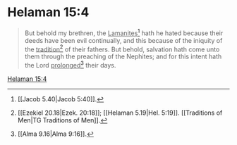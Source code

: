 # Helaman 15:4

> But behold my brethren, the <u>Lamanites</u>[^a] hath he hated because their deeds have been evil continually, and this because of the iniquity of the <u>tradition</u>[^b] of their fathers. But behold, salvation hath come unto them through the preaching of the Nephites; and for this intent hath the Lord <u>prolonged</u>[^c] their days.

[Helaman 15:4](https://www.churchofjesuschrist.org/study/scriptures/bofm/hel/15?lang=eng&id=p4#p4)


[^a]: [[Jacob 5.40|Jacob 5:40]].  
[^b]: [[Ezekiel 20.18|Ezek. 20:18]]; [[Helaman 5.19|Hel. 5:19]]. [[Traditions of Men|TG Traditions of Men]].  
[^c]: [[Alma 9.16|Alma 9:16]].  
